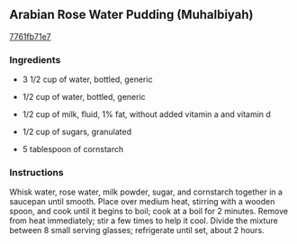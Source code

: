 ## Arabian Rose Water Pudding (Muhalbiyah)

[7761fb71e7](http://allrecipes.com/recipe/arabian-rose-water-pudding-muhalbiyah/)

### Ingredients

 - 3 1/2 cup of water, bottled, generic

 - 1/2 cup of water, bottled, generic

 - 1/2 cup of milk, fluid, 1% fat, without added vitamin a and vitamin d

 - 1/2 cup of sugars, granulated

 - 5 tablespoon of cornstarch

### Instructions

Whisk water, rose water, milk powder, sugar, and cornstarch together in a saucepan until smooth. Place over medium heat, stirring with a wooden spoon, and cook until it begins to boil; cook at a boil for 2 minutes. Remove from heat immediately; stir a few times to help it cool. Divide the mixture between 8 small serving glasses; refrigerate until set, about 2 hours.